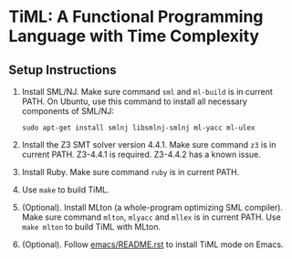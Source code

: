 TiML: A Functional Programming Language with Time Complexity
===========================================

Setup Instructions
-----------------------

1. Install SML/NJ. Make sure command `sml` and `ml-build` is in current PATH.
   On Ubuntu, use this command to install all necessary components of SML/NJ:
       
   ```
   sudo apt-get install smlnj libsmlnj-smlnj ml-yacc ml-ulex
   ```

2. Install the Z3 SMT solver version 4.4.1. Make sure command `z3` is in current PATH. Z3-4.4.1 is required. Z3-4.4.2 has a known issue.

3. Install Ruby. Make sure command `ruby` is in current PATH.

4. Use `make` to build TiML.

5. (Optional). Install MLton (a whole-program optimizing SML compiler). Make sure command `mlton`, `mlyacc` and `mllex` is in current PATH. Use `make mlton` to build TiML with MLton.

6. (Optional). Follow [emacs/README.rst](emacs/README.rst) to install TiML mode on Emacs.


